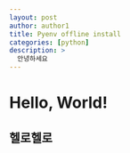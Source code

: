 ```yaml
---
layout: post
author: author1
title: Pyenv offline install
categories: [python]
description: >
  안녕하세요
---
```


# Hello, World!

## 헬로헬로
